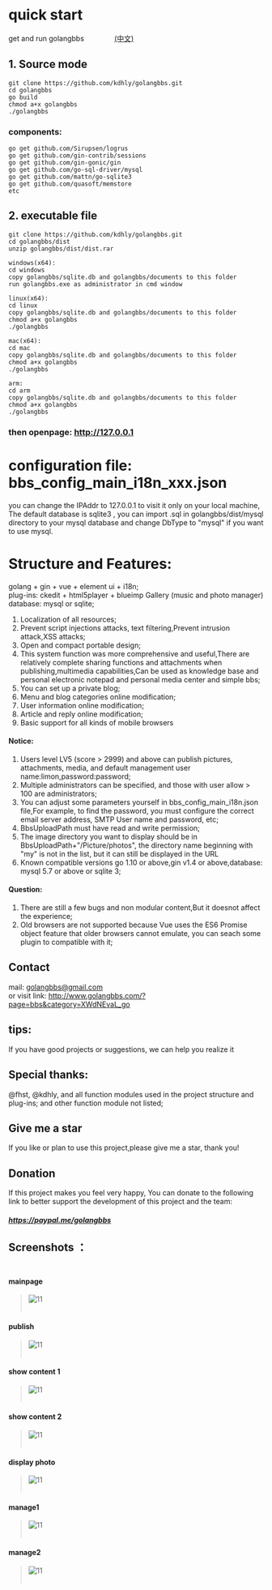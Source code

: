 # quick start

get and run golangbbs &emsp;&emsp;&emsp;&emsp;[(中文)](/READMECN.md)

## 1. Source mode
	
	git clone https://github.com/kdhly/golangbbs.git  
	cd golangbbs  
	go build  
	chmod a+x golangbbs  
	./golangbbs  

### components:

	go get github.com/Sirupsen/logrus  
	go get github.com/gin-contrib/sessions  
	go get github.com/gin-gonic/gin  
	go get github.com/go-sql-driver/mysql  
	go get github.com/mattn/go-sqlite3  
	go get github.com/quasoft/memstore  
	etc  


## 2. executable file 

	git clone https://github.com/kdhly/golangbbs.git   
	cd golangbbs/dist  
	unzip golangbbs/dist/dist.rar  

	windows(x64):  
	cd windows  
	copy golangbbs/sqlite.db and golangbbs/documents to this folder  
	run golangbbs.exe as administrator in cmd window 

	linux(x64):  
	cd linux  
	copy golangbbs/sqlite.db and golangbbs/documents to this folder  
	chmod a+x golangbbs  
	./golangbbs  

	mac(x64):  
	cd mac  
	copy golangbbs/sqlite.db and golangbbs/documents to this folder  
	chmod a+x golangbbs  
	./golangbbs  

	arm:  
	cd arm  
	copy golangbbs/sqlite.db and golangbbs/documents to this folder  
	chmod a+x golangbbs  
	./golangbbs  

### then openpage: http://127.0.0.1 

# configuration file: bbs_config_main_i18n_xxx.json
you can change the IPAddr to 127.0.0.1 to visit it only on your local machine, The default database is sqlite3 , you can import .sql in golangbbs/dist/mysql directory to your mysql database and change DbType to "mysql" if you want to use mysql.

# Structure and Features:
golang + gin + vue + element ui + i18n;    
plug-ins: ckedit + html5player + blueimp Gallery (music and photo manager)  
database: mysql or sqlite;  
1. Localization of all resources;  
2. Prevent script injections attacks, text filtering,Prevent intrusion attack,XSS attacks;  
3. Open and compact portable design;  
4. This system function was more comprehensive and useful,There are relatively complete sharing functions and attachments when publishing,multimedia capabilities,Can be used as knowledge base and personal electronic notepad and personal media center and simple bbs;  
5. You can set up a private blog;  
6. Menu and blog categories online modification;  
7. User information online modification;  
8. Article and reply online modification;  
9. Basic support for all kinds of mobile browsers  

#### Notice:
1. Users level LV5 (score > 2999) and above can publish pictures, attachments, media, and default management user name:limon,password:password;
2. Multiple administrators can be specified, and those with user allow > 100 are administrators;
3. You can adjust some parameters yourself in bbs_config_main_i18n.json file,For example, to find the password, you must configure the correct email server address, SMTP User name and password, etc;
4. BbsUploadPath must have read and write permission;
5. The image directory you want to display should be in BbsUploadPath+"/Picture/photos", the directory name beginning with "my" is not in the list, but it can still be displayed in the URL
6. Known compatible versions go 1.10 or above,gin v1.4 or above,database: mysql 5.7 or above or sqlite 3;

#### Question:
1. There are still a few bugs and non modular content,But it doesnot affect the experience;
2. Old browsers are not supported because Vue uses the ES6 Promise object feature that older browsers cannot emulate, you can seach some plugin to compatible with it;

## Contact
mail: golangbbs@gmail.com  
or visit link: http://www.golangbbs.com/?page=bbs&category=XWdNEvaL_go

## tips:
If you have good projects or suggestions, we can help you realize it
## Special thanks:
@fhst, @kdhly, and all function modules used in the project structure and plug-ins; and other function module not listed;

## Give me a star
If you like or plan to use this project,please give me a star, thank you!

## Donation
If this project makes you feel very happy, You can donate to the following link to better support the development of this project and the team:
##### https://paypal.me/golangbbs

## Screenshots ：<br /><br />
#### mainpage 
>![11](/static/img/screenshots/mainpage.jpg)  <br /><br />
#### publish 
>![11](/static/img/screenshots/publish.jpg)  <br /><br />
#### show content 1
>![11](/static/img/screenshots/show1.jpg)  <br /><br />
#### show content 2
>![11](/static/img/screenshots/show2.jpg)  <br /><br />
#### display photo 
>![11](/static/img/screenshots/photoshow1.jpg)  <br /><br />
#### manage1 
>![11](/static/img/screenshots/manage1.jpg)  <br /><br />
#### manage2 
>![11](/static/img/screenshots/manage2.jpg)  <br /><br />
